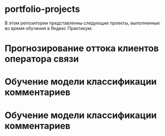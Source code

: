 # portfolio-projects

В этом репозитории представленны следующие проекты, выполненные во время обучения в Яндекс Практикум:
# Прогнозирование оттока клиентов оператора связи
# Обучение модели классификации комментариев
# Обучение модели классификации комментариев
